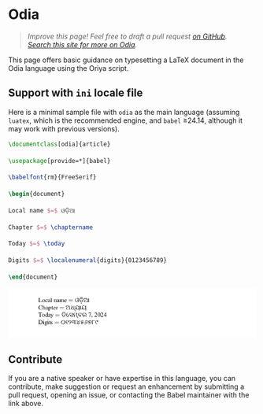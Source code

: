 # Odia

<blockquote>
  <p><em>Improve this page! Feel free to draft a pull request <a href="https://github.com/latex3/babel/tree/docs/docs">on GitHub</a>.<br>
  <a href="https://www.google.com/search?q=site%3Alatex3.github.io%2Fbabel+Odia">Search this site for more on Odia</a>.</em></p>
</blockquote>

This page offers basic guidance on typesetting a LaTeX document in the
Odia language using the Oriya script.

## Support with `ini` locale file

Here is a minimal sample file with `odia` as the main language
(assuming `luatex`, which is the recommended engine, and `babel` ≥24.14,
although it may work with previous versions).

```tex
\documentclass[odia]{article}

\usepackage[provide=*]{babel}

\babelfont{rm}{FreeSerif}

\begin{document}

Local name $=$ ଓଡ଼ିଆ

Chapter $=$ \chaptername

Today $=$ \today

Digits $=$ \localenumeral{digits}{0123456789}

\end{document}
```

![](../media/locale-odia.png)

## Contribute

If you are a native speaker or have expertise in this language, you can
contribute, make suggestion or request an enhancement by submitting a
pull request, opening an issue, or contacting the Babel maintainer with
the link above.